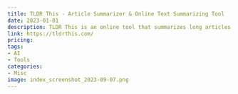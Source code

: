 ```yaml
---
title: TLDR This - Article Summarizer & Online Text Summarizing Tool
date: 2023-01-01
description: TLDR This is an online tool that summarizes long articles and web pages into a few bullet points, saving readers time and helping them quickly understand the main points of an article.
link: https://tldrthis.com/
pricing: 
tags: 
- AI
- Tools
categories: 
- Misc 
image: index_screenshot_2023-09-07.png
---
```

